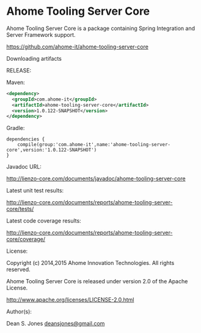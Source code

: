 Ahome Tooling Server Core
======

Ahome Tooling Server Core is a package containing Spring Integration and Server Framework support.

https://github.com/ahome-it/ahome-tooling-server-core

Downloading artifacts

RELEASE:

Maven:
```xml
<dependency>
  <groupId>com.ahome-it</groupId>
  <artifactId>ahome-tooling-server-core</artifactId>
  <version>1.0.122-SNAPSHOT</version>
</dependency>
```
Gradle:
```
dependencies {
    compile(group:'com.ahome-it',name:'ahome-tooling-server-core',version:'1.0.122-SNAPSHOT')
}
```
Javadoc URL:

http://lienzo-core.com/documents/javadoc/ahome-tooling-server-core

Latest unit test results:

http://lienzo-core.com/documents/reports/ahome-tooling-server-core/tests/

Latest code coverage results:

http://lienzo-core.com/documents/reports/ahome-tooling-server-core/coverage/

License:

Copyright (c) 2014,2015 Ahome Innovation Technologies. All rights reserved.

Ahome Tooling Server Core is released under version 2.0 of the Apache License.

http://www.apache.org/licenses/LICENSE-2.0.html

Author(s):

Dean S. Jones
deansjones@gmail.com